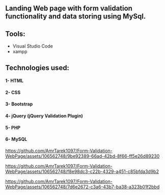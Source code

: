 ## Landing Web page with form validation functionality and data storing using MySql.

## Tools:
- Visual Studio Code
- xampp


## Technologies used:
#### 1- HTML
#### 2- CSS
#### 3- Bootstrap
#### 4- jQuery (jQuery Validation Plugin)
#### 5- PHP
#### 6- MySQL







https://github.com/AmrTarek1097/Form-Validation-WebPage/assets/106562748/9be92389-66ad-42bd-8f66-ff5e26d89230



https://github.com/AmrTarek1097/Form-Validation-WebPage/assets/106562748/f8e98dc3-c22b-4329-a451-c85bfda3d9b2



https://github.com/AmrTarek1097/Form-Validation-WebPage/assets/106562748/7d6e2672-c3a6-43b7-ba38-a323b01f2bbd

